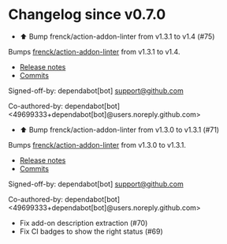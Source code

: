 # Changelog since v0.7.0
- ⬆️ Bump frenck/action-addon-linter from v1.3.1 to v1.4 (#75)

Bumps [frenck/action-addon-linter](https://github.com/frenck/action-addon-linter) from v1.3.1 to v1.4.
- [Release notes](https://github.com/frenck/action-addon-linter/releases)
- [Commits](https://github.com/frenck/action-addon-linter/compare/v1.3.1...c82c5e9ca0ce5fc9b15756f1c0e39531b95d11b0)

Signed-off-by: dependabot[bot] <support@github.com>

Co-authored-by: dependabot[bot] <49699333+dependabot[bot]@users.noreply.github.com> 
- ⬆️ Bump frenck/action-addon-linter from v1.3.0 to v1.3.1 (#71)

Bumps [frenck/action-addon-linter](https://github.com/frenck/action-addon-linter) from v1.3.0 to v1.3.1.
- [Release notes](https://github.com/frenck/action-addon-linter/releases)
- [Commits](https://github.com/frenck/action-addon-linter/compare/v1.3.0...755d28722e9057a6b847ded5e5e56515700b98ae)

Signed-off-by: dependabot[bot] <support@github.com>

Co-authored-by: dependabot[bot] <49699333+dependabot[bot]@users.noreply.github.com> 
- Fix add-on description extraction (#70) 
- Fix CI badges to show the right status (#69) 
